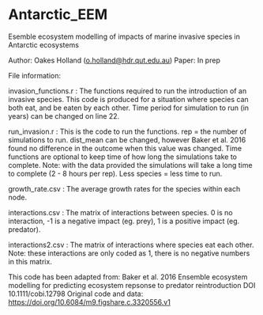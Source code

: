 # Antarctic_EEM
 Esemble ecosystem modelling of impacts of marine invasive species in Antarctic ecosystems
 
Author: Oakes Holland (o.holland@hdr.qut.edu.au)
Paper: In prep

File information:

invasion_functions.r : 	The functions required to run the introduction of an invasive species.
						This code is produced for a situation where species can both eat, and 
						be eaten by each other. Time period for simulation to run (in years) 
						can be changed on line 22. 

run_invasion.r  :		This is the code to run the functions. rep = the number of simulations
						to run. dist_mean can be changed, however Baker et al. 2016 found no
						difference in the outcome when this value was changed. Time functions 
						are optional to keep time of how long the simulations take to complete.
						Note: with the data provided the simulations will take a long time to 
						complete (2 - 8 hours per rep). Less species = less time to run.
	
growth_rate.csv  :		The average growth rates for the species within each node. 
	
interactions.csv  :		The matrix of interactions between species. 0 is no interaction, -1 is
						a negative impact (eg. prey), 1 is a positive impact (eg. predator).
	
interactions2.csv  :	The matrix of interactions where species eat each other. Note: these
						interactions are only coded as 1, there is no negative numbers in this
						matrix.		



This code has been adapted from:
 Baker et al. 2016 
 Ensemble ecosystem modelling for predicting ecosystem repsonse to predator reintroduction
 DOI 10.1111/cobi.12798
 Original code and data: https://doi.org/10.6084/m9.figshare.c.3320556.v1
 
 

 


